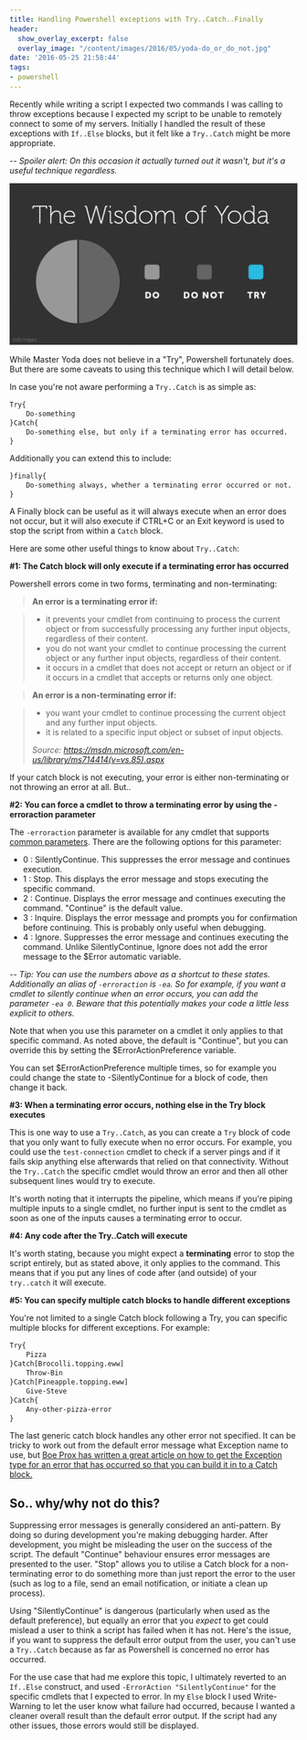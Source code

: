 ```yaml
---
title: Handling Powershell exceptions with Try..Catch..Finally
header:
  show_overlay_excerpt: false
  overlay_image: "/content/images/2016/05/yoda-do_or_do_not.jpg"
date: '2016-05-25 21:58:44'
tags:
- powershell
---
```

Recently while writing a script I expected two commands I was calling to throw exceptions because I expected my script to be unable to remotely connect to some of my servers. Initially I handled the result of these exceptions with `If..Else` blocks, but it felt like a `Try..Catch` might be more appropriate.

*-- Spoiler alert: On this occasion it actually turned out it wasn't, but it's a useful technique regardless.*

![](/content/images/2016/05/yoda-wisdom-1.gif)

While Master Yoda does not believe in a "Try", Powershell fortunately does. But there are some caveats to using this technique which I will detail below. 

In case you're not aware performing a `Try..Catch` is as simple as:

```
Try{
    Do-something
}Catch{
    Do-something else, but only if a terminating error has occurred.
}
```
Additionally you can extend this to include:
```
}finally{
    Do-something always, whether a terminating error occurred or not.
}
```

A Finally block can be useful as it will always execute when an error does not occur, but it will also execute if CTRL+C or an Exit keyword is used to stop the script from within a `Catch` block.

Here are some other useful things to know about `Try..Catch`:

**#1: The Catch block will only execute if a terminating error has occurred**

Powershell errors come in two forms, terminating and non-terminating:

>**An error is a terminating error if:**

>- it prevents your cmdlet from continuing to process the current object or from successfully processing any further input objects, regardless of their content.
>- you do not want your cmdlet to continue processing the current object or any further input objects, regardless of their content.
>- it occurs in a cmdlet that does not accept or return an object or if it occurs in a cmdlet that accepts or returns only one object.

>**An error is a non-terminating error if:**

>- you want your cmdlet to continue processing the current object and any further input objects.
>- it is related to a specific input object or subset of input objects.
>
>*Source: https://msdn.microsoft.com/en-us/library/ms714414(v=vs.85).aspx*

If your catch block is not executing, your error is either non-terminating or not throwing an error at all. But..

**#2: You can force a cmdlet to throw a terminating error by using the -erroraction parameter**

The `-erroraction` parameter is available for any cmdlet that supports [common parameters](https://technet.microsoft.com/en-us/library/hh847884.aspx). There are the following options for this parameter:

- 0 : SilentlyContinue. This suppresses the error message and continues execution.
- 1 : Stop. This displays the error message and stops executing the specific command.
- 2 : Continue. Displays the error message and continues executing the command. "Continue" is the default value.
- 3 : Inquire. Displays the error message and prompts you for confirmation before continuing. This is probably only useful when debugging.
- 4 : Ignore. Suppresses the error message and continues executing the command. Unlike SilentlyContinue, Ignore does not add the error message to the $Error automatic variable. 

*-- Tip: You can use the numbers above as a shortcut to these states. Additionally an alias of `-erroraction` is `-ea`. So for example, if you want a cmdlet to silently continue when an error occurs, you can add the parameter `-ea 0`. Beware that this potentially makes your code a little less explicit to others.*

Note that when you use this parameter on a cmdlet it only applies to that specific command. As noted above, the default is "Continue", but you can override this by setting the $ErrorActionPreference variable. 

You can set $ErrorActionPreference multiple times, so for example you could change the state to -SilentlyContinue for a block of code, then change it back.

**#3: When a terminating error occurs, nothing else in the Try block executes**

This is one way to use a `Try..Catch`, as you can create a `Try` block of code that you only want to fully execute when no error occurs. For example, you could use the `test-connection` cmdlet to check if a server pings and if it fails skip anything else afterwards that relied on that connectivity. Without the `Try..Catch` the specific cmdlet would throw an error and then all other subsequent lines would try to execute.

It's worth noting that it interrupts the pipeline, which means if you're piping multiple inputs to a single cmdlet, no further input is sent to the cmdlet as soon as one of the inputs causes a terminating error to occur.

**#4: Any code after the Try..Catch will execute**

It's worth stating, because you might expect a **terminating** error to stop the script entirely, but as stated above, it only applies to the command. This means that if you put any lines of code after (and outside) of your `try..catch` it will execute.

**#5: You can specify multiple catch blocks to handle different exceptions**

You're not limited to a single Catch block following a Try, you can specific multiple blocks for different exceptions. For example:

```
Try{
    Pizza
}Catch[Brocolli.topping.eww]
    Throw-Bin
}Catch[Pineapple.topping.eww]
    Give-Steve
}Catch{
    Any-other-pizza-error
}
```

The last generic catch block handles any other error not specified. It can be tricky to work out from the default error message what Exception name to use, but [Boe Prox has written a great article on how to get the Exception type for an error that has occurred so that you can build it in to a Catch block.](https://learn-powershell.net/2015/04/09/quick-hits-finding-exception-types-with-powershell/)

## So.. why/why not do this?

Suppressing error messages is generally considered an anti-pattern. By doing so during development you're making debugging harder. After development, you might be misleading the user on the success of the script. The default "Continue" behaviour ensures error messages are presented to the user. "Stop" allows you to utilise a Catch block for a non-terminating error to do something more than just report the error to the user (such as log to a file, send an email notification, or initiate a clean up process). 

Using "SilentlyContinue" is dangerous (particularly when used as the default preference), but equally an error that you *expect* to get could mislead a user to think a script has failed when it has not. Here's the issue, if you want to suppress the default error output from the user, you can't use a `Try..Catch` because as far as Powershell is concerned no error has occurred.

For the use case that had me explore this topic, I ultimately reverted to an `If..Else` construct, and used `-ErrorAction "SilentlyContinue"` for the specific cmdlets that I expected to error. In my `Else` block I used Write-Warning to let the user know what failure had occurred, because I wanted a cleaner overall result than the default error output. If the script had any other issues, those errors would still be displayed. 